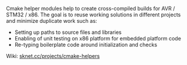 Cmake helper modules help to create cross-compiled builds for AVR / STM32 / x86. The goal is to
reuse working solutions in different projects and minimize duplicate work such as:

* Setting up paths to source files and libraries
* Enabling of unit testing on x86 platform for embedded platform code 
* Re-typing boilerplate code around initialization and checks

Wiki: <a href="https://sknet.cc/projects/cmake-helpers/">sknet.cc/projects/cmake-helpers</a>
